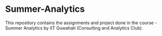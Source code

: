 # Summer-Analytics
This repository contains the assignments and project done in the course - Summer Analytics by IIT Guwahati (Consulting and Analytics Club).
